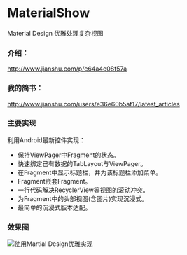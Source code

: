 # MaterialShow
Material Design 优雅处理复杂视图

### 介绍：
http://www.jianshu.com/p/e64a4e08f57a

### 我的简书：
http://www.jianshu.com/users/e36e60b5af17/latest_articles

### 主要实现
利用Android最新控件实现：
* 保持ViewPager中Fragment的状态。
* 快速绑定已有数据的TabLayout与ViewPager。
* 在Fragment中显示标题栏，并为该标题栏添加菜单。
* Fragment嵌套Fragment。
* 一行代码解决RecyclerView等视图的滚动冲突。
* 为Fragment中的头部视图(含图片)实现沉浸式。
* 最简单的沉浸式版本适配。

### 效果图
![使用Martial Design优雅实现](http://upload-images.jianshu.io/upload_images/2066824-b58f96c2b4dc80ec.png?imageMogr2/auto-orient/strip%7CimageView2/2/w/540/h/960)
